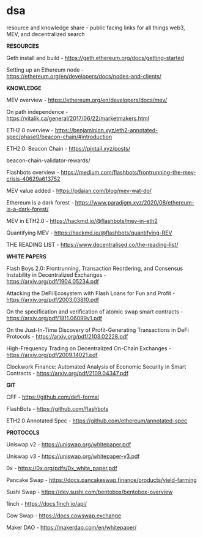 # dsa
resource and knowledge share - public facing links for all things web3, MEV, and decentralized search

**RESOURCES**

Geth install and build - https://geth.ethereum.org/docs/getting-started

Setting up an Ethereum node - https://ethereum.org/en/developers/docs/nodes-and-clients/

**KNOWLEDGE** 

MEV overview - https://ethereum.org/en/developers/docs/mev/

On path independence - https://vitalik.ca/general/2017/06/22/marketmakers.html

ETH2.0 overview - https://benjaminion.xyz/eth2-annotated-spec/phase0/beacon-chain/#introduction

ETH2.0: Beacon Chain - https://pintail.xyz/posts/

beacon-chain-validator-rewards/

Flashbots overview - https://medium.com/flashbots/frontrunning-the-mev-crisis-40629a613752

MEV value added - https://pdaian.com/blog/mev-wat-do/

Ethereum is a dark forest - https://www.paradigm.xyz/2020/08/ethereum-is-a-dark-forest/

MEV in ETH2.0 - https://hackmd.io/@flashbots/mev-in-eth2

Quantifying MEV - https://hackmd.io/@flashbots/quantifying-REV

THE READING LIST - https://www.decentralised.co/the-reading-list/


**WHITE PAPERS**

Flash Boys 2.0: Frontrunning, Transaction Reordering, and Consensus Instability in Decentralized Exchanges - https://arxiv.org/pdf/1904.05234.pdf

Attacking the DeFi Ecosystem with Flash Loans for Fun and Profit - https://arxiv.org/pdf/2003.03810.pdf

On the specification and verification of atomic swap smart contracts - https://arxiv.org/pdf/1811.06099v1.pdf

On the Just-In-Time Discovery of Profit-Generating Transactions in DeFi Protocols - https://arxiv.org/pdf/2103.02228.pdf

High-Frequency Trading on Decentralized On-Chain Exchanges - https://arxiv.org/pdf/2009.14021.pdf

Clockwork Finance: Automated Analysis of Economic Security in Smart Contracts - https://arxiv.org/pdf/2109.04347.pdf

**GIT**

CFF - https://github.com/defi-formal

FlashBots - https://github.com/flashbots

ETH2.0 Annotated Spec - https://github.com/ethereum/annotated-spec

**PROTOCOLS**

Uniswap v2 - https://uniswap.org/whitepaper.pdf

Uniswap v3 - https://uniswap.org/whitepaper-v3.pdf

0x - https://0x.org/pdfs/0x_white_paper.pdf

Pancake Swap - https://docs.pancakeswap.finance/products/yield-farming

Sushi Swap - https://dev.sushi.com/bentobox/bentobox-overview

1inch - https://docs.1inch.io/api/

Cow Swap - https://docs.cowswap.exchange

Maker DAO - https://makerdao.com/en/whitepaper/
